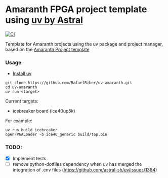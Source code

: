 # Amaranth FPGA project template using [uv by Astral](https://github.com/astral-sh/uv)

[![CI](https://github.com/RafaelRiber/uv-amaranth-template/actions/workflows/ci.yml/badge.svg?branch=main)](https://github.com/RafaelRiber/uv-amaranth-template/actions/workflows/ci.yml)

Template for Amaranth projects using the uv package and project manager, based on the [Amaranth Project template](https://github.com/amaranth-lang/template-fpga)

### Usage
- [Install uv](https://github.com/astral-sh/uv?tab=readme-ov-file#installation)
```
git clone https://github.com/RafaelRiber/uv-amaranth.git
cd uv-amaranth
uv run <target> 
```
Current targets:
- icebreaker board (ice40up5k)


For example:
```
uv run build_icebreaker
openFPGALoader -b ice40_generic build/top.bin
```
### TODO:
- [x] Implement tests
- [ ] remove python-dotfiles dependency when uv has merged the integration of .env files (https://github.com/astral-sh/uv/issues/1384)
